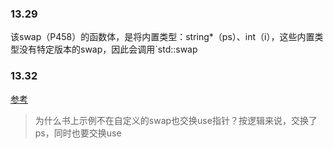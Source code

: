 ### 13.29
该swap（P458）的函数体，是将内置类型：string*（ps）、int（i），这些内置类型没有特定版本的swap，因此会调用`std::swap

### 13.32
[参考](https://blog.houhaibushihai.me/archives/di-13-zhang#13.32)<br>
> 为什么书上示例不在自定义的swap也交换use指针？按逻辑来说，交换了ps，同时也要交换use